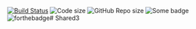 [![Build Status](https://travis-ci.com/Toliak/lab0303.svg?branch=master)](https://travis-ci.com/Toliak/lab0304)
![Code size](https://img.shields.io/github/languages/code-size/Toliak/lab0304.svg)
![GitHub Repo size](https://img.shields.io/github/repo-size/Toliak/lab0304.svg)
![Some badge](https://img.shields.io/badge/toliak-purple-purple.svg)
![forthebadge](https://forthebadge.com/images/badges/mom-made-pizza-rolls.svg)# Shared3

